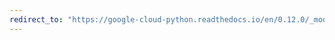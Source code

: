 ```yaml
---
redirect_to: "https://google-cloud-python.readthedocs.io/en/0.12.0/_modules/gcloud/datastore/connection.html"
---
```

